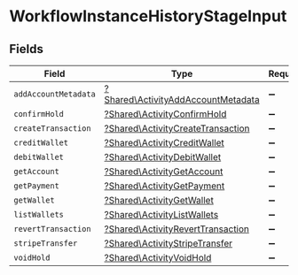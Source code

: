 # WorkflowInstanceHistoryStageInput


## Fields

| Field                                                                                   | Type                                                                                    | Required                                                                                | Description                                                                             |
| --------------------------------------------------------------------------------------- | --------------------------------------------------------------------------------------- | --------------------------------------------------------------------------------------- | --------------------------------------------------------------------------------------- |
| `addAccountMetadata`                                                                    | [?Shared\ActivityAddAccountMetadata](../../Models/Shared/ActivityAddAccountMetadata.md) | :heavy_minus_sign:                                                                      | N/A                                                                                     |
| `confirmHold`                                                                           | [?Shared\ActivityConfirmHold](../../Models/Shared/ActivityConfirmHold.md)               | :heavy_minus_sign:                                                                      | N/A                                                                                     |
| `createTransaction`                                                                     | [?Shared\ActivityCreateTransaction](../../Models/Shared/ActivityCreateTransaction.md)   | :heavy_minus_sign:                                                                      | N/A                                                                                     |
| `creditWallet`                                                                          | [?Shared\ActivityCreditWallet](../../Models/Shared/ActivityCreditWallet.md)             | :heavy_minus_sign:                                                                      | N/A                                                                                     |
| `debitWallet`                                                                           | [?Shared\ActivityDebitWallet](../../Models/Shared/ActivityDebitWallet.md)               | :heavy_minus_sign:                                                                      | N/A                                                                                     |
| `getAccount`                                                                            | [?Shared\ActivityGetAccount](../../Models/Shared/ActivityGetAccount.md)                 | :heavy_minus_sign:                                                                      | N/A                                                                                     |
| `getPayment`                                                                            | [?Shared\ActivityGetPayment](../../Models/Shared/ActivityGetPayment.md)                 | :heavy_minus_sign:                                                                      | N/A                                                                                     |
| `getWallet`                                                                             | [?Shared\ActivityGetWallet](../../Models/Shared/ActivityGetWallet.md)                   | :heavy_minus_sign:                                                                      | N/A                                                                                     |
| `listWallets`                                                                           | [?Shared\ActivityListWallets](../../Models/Shared/ActivityListWallets.md)               | :heavy_minus_sign:                                                                      | N/A                                                                                     |
| `revertTransaction`                                                                     | [?Shared\ActivityRevertTransaction](../../Models/Shared/ActivityRevertTransaction.md)   | :heavy_minus_sign:                                                                      | N/A                                                                                     |
| `stripeTransfer`                                                                        | [?Shared\ActivityStripeTransfer](../../Models/Shared/ActivityStripeTransfer.md)         | :heavy_minus_sign:                                                                      | N/A                                                                                     |
| `voidHold`                                                                              | [?Shared\ActivityVoidHold](../../Models/Shared/ActivityVoidHold.md)                     | :heavy_minus_sign:                                                                      | N/A                                                                                     |